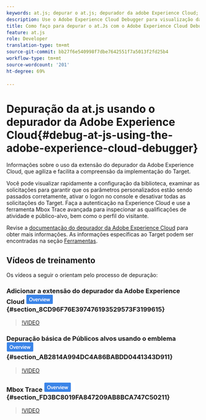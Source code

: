 ```yaml
---
keywords: at.js; depurar o at.js; depurador da adobe Experience Cloud; depurador da Experience Cloud; rastreamento de mbox; realce da mbox; depurar; depuração
description: Use o Adobe Experience Cloud Debugger para visualização da configuração da biblioteca, examinar solicitações, ativar o registro no console, desativar solicitações de chamada de Público alvo e muito mais.
title: Como faço para depurar o at.Js com o Adobe Experience Cloud Debugger?
feature: at.js
role: Developer
translation-type: tm+mt
source-git-commit: bb27f6e540998f7dbe7642551f7a5013f2fd25b4
workflow-type: tm+mt
source-wordcount: '201'
ht-degree: 69%

---
```



# Depuração da at.js usando o depurador da Adobe Experience Cloud{#debug-at-js-using-the-adobe-experience-cloud-debugger}

Informações sobre o uso da extensão do depurador da Adobe Experience Cloud, que agiliza e facilita a compreensão da implementação do Target.

Você pode visualizar rapidamente a configuração da biblioteca, examinar as solicitações para garantir que os parâmetros personalizados estão sendo passados corretamente, ativar o logon no console e desativar todas as solicitações do Target. Faça a autenticação na Experience Cloud e use a ferramenta Mbox Trace avançada para inspecionar as qualificações de atividade e público-alvo, bem como o perfil do visitante.

Revise a [documentação do depurador da Adobe Experience Cloud](https://experienceleague.adobe.com/docs/debugger/using/experience-cloud-debugger.html) para obter mais informações. As informações específicas ao Target podem ser encontradas na seção [Ferramentas](https://experienceleague.adobe.com/docs/debugger/using/tools.html).

## Vídeos de treinamento

Os vídeos a seguir o orientam pelo processo de depuração:

### Adicionar a extensão do depurador da Adobe Experience Cloud   ![Etiqueta de visão geral](/help/assets/overview.png) {#section_8CD96F76E397476193529573F3199615}

>[!VIDEO](https://video.tv.adobe.com/v/23114/)

### Depuração básica de Públicos alvos usando o emblema ![Visão geral do Adobe Experience Cloud Debugger](/help/assets/overview.png) {#section_AB2814A994DC4A86BABDD0441343D911}

>[!VIDEO](https://video.tv.adobe.com/v/23115/)

### Mbox Trace ![emblema de visão geral](/help/assets/overview.png) {#section_FD3BC8019FA847209AB8BCA747C50211}

>[!VIDEO](https://video.tv.adobe.com/v/23113/)
